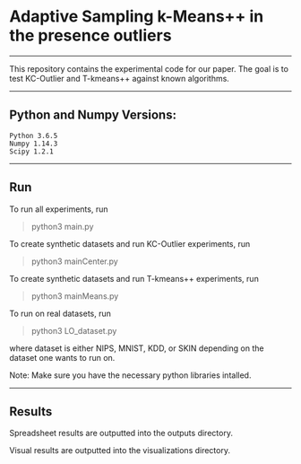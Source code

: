 # Adaptive Sampling k-Means++ in the presence outliers
---

This repository contains the experimental
code for our paper. The goal is to test 
KC-Outlier and T-kmeans++ against known algorithms. 

---
## Python and Numpy Versions:
	Python 3.6.5
	Numpy 1.14.3
	Scipy 1.2.1

---
## Run

To run all experiments, run 

> python3 main.py

To create synthetic datasets and run KC-Outlier experiments, run

> python3 mainCenter.py

To create synthetic datasets and run T-kmeans++ experiments, run

> python3 mainMeans.py

To run on real datasets, run

> python3 LO_dataset.py

where dataset is either NIPS, MNIST, KDD, or SKIN depending on the dataset one wants to run on.

Note: Make sure you have the necessary python libraries intalled.

---
## Results

Spreadsheet results are outputted into the outputs directory.

Visual results are outputted into the visualizations directory.
